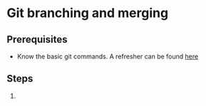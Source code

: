 # Git branching and merging

## Prerequisites
* Know the basic git commands. A refresher can be found [here](https://github.com/hbons/git-cheat-sheet)

## Steps
1.